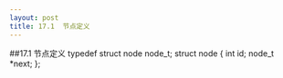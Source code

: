 ```yaml
---
layout: post
title: 17.1  节点定义 
---
```

##17.1 节点定义
	typedef struct node node_t;
	struct node
	{
		int id;
		node_t *next;
	};
